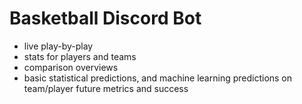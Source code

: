 # Basketball Discord Bot
- live play-by-play
- stats for players and teams
- comparison overviews
- basic statistical predictions, and machine learning predictions on team/player future metrics and success

